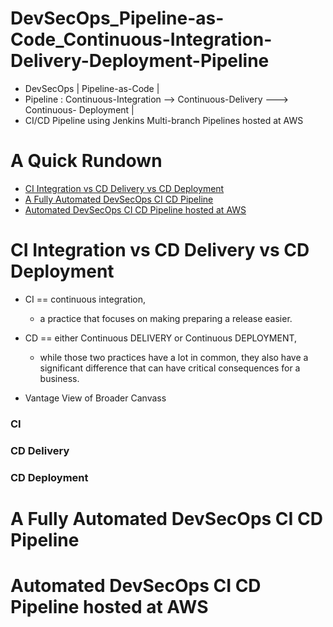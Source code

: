 # DevSecOps_Pipeline-as-Code_Continuous-Integration-Delivery-Deployment-Pipeline
- DevSecOps | Pipeline-as-Code | 
- Pipeline : Continuous-Integration --> Continuous-Delivery ---> Continuous- Deployment | 
- CI/CD Pipeline using Jenkins Multi-branch Pipelines hosted at AWS


# A Quick Rundown
- [CI Integration vs CD Delivery vs CD Deployment](#CI-Integration-vs-CD-Delivery-vs-CD-Deployment)
- [A Fully Automated DevSecOps CI CD Pipeline](#a-fully-automated-devsecops-ci-cd-pipeline)
- [Automated DevSecOps CI CD Pipeline hosted at AWS](#automated-devsecops-CI-CD-Pipeline-hosted-at-AWS)


# CI Integration vs CD Delivery vs CD Deployment

* CI == continuous integration, 
    - a practice that focuses on making preparing a release easier. 
    
* CD == either Continuous DELIVERY or Continuous DEPLOYMENT, 
     - while those two practices have a lot in common, they also have a significant difference that can have critical consequences for a business.
     
* Vantage View of Broader Canvass

     
### CI

### CD Delivery

### CD Deployment


# A Fully Automated DevSecOps CI CD Pipeline


# Automated DevSecOps CI CD Pipeline hosted at AWS
